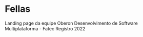 # Fellas
 Landing page da equipe Oberon  Desenvolvimento de Software Multiplataforma - Fatec Registro 2022
